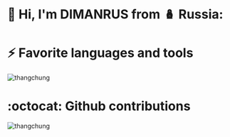 # 👋  Hi, I'm DIMANRUS from 🪆 Russia:

# ⚡ Favorite languages and tools

<img src="https://github-readme-stats.vercel.app/api/top-langs/?username=dimanrus&show_icons=true&theme=algolia&layout=compact&hide=java,assembly,pawn,pascal,asp.net&pat_1=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" alt="thangchung" />

# :octocat: Github contributions

<img src="https://github-readme-stats.vercel.app/api?username=dimanrus&show_icons=true&theme=algolia&pat_1=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" alt="thangchung" />
